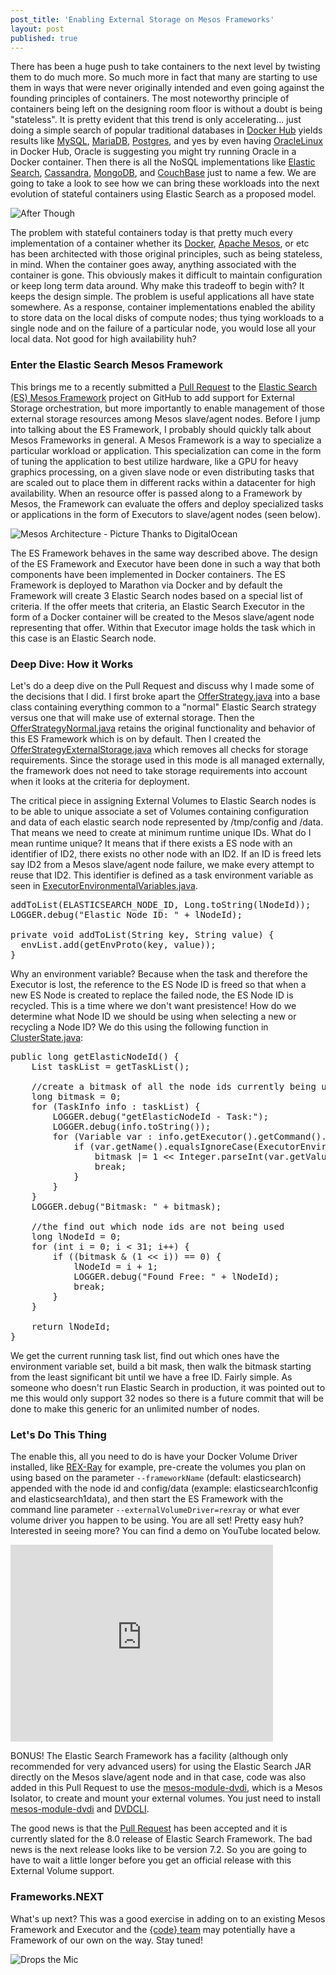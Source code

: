```yaml
---
post_title: 'Enabling External Storage on Mesos Frameworks'
layout: post
published: true
---
```

There has been a huge push to take containers to the next level by twisting them to do much more. So much more in fact that many are starting to use them in ways that were never originally intended and even going against the founding principles of containers. The most noteworthy principle of containers being left on the designing room floor is without a doubt is being "stateless". It is pretty evident that this trend is only accelerating... just doing a simple search of popular traditional databases in [Docker Hub](https://hub.docker.com/) yields results like [MySQL](https://hub.docker.com/_/mysql/), [MariaDB](https://hub.docker.com/_/mariadb/), [Postgres](https://hub.docker.com/_/postgres/), and yes by even having [OracleLinux](https://hub.docker.com/_/oraclelinux/) in Docker Hub, Oracle is suggesting you might try running Oracle in a Docker container. Then there is all the NoSQL implementations like [Elastic Search](https://hub.docker.com/_/elasticsearch/), [Cassandra](https://hub.docker.com/_/cassandra/), [MongoDB](https://hub.docker.com/_/mongo/), and [CouchBase](https://hub.docker.com/_/couchbase/) just to name a few. We are going to take a look to see how we can bring these workloads into the next evolution of stateful containers using Elastic Search as a proposed model.

![After Though](https://raw.githubusercontent.com/dvonthenen/blog/master/images/afterthought.jpg)

 The problem with stateful containers today is that pretty much every implementation of a container whether its [Docker](http://www.docker.com/), [Apache Mesos](http://mesos.apache.org/), or etc has been architected with those original principles, such as being stateless, in mind. When the container goes away, anything associated with the container is gone. This obviously makes it difficult to maintain configuration or keep long term data around. Why make this tradeoff to begin with? It keeps the design simple. The problem is useful applications all have state somewhere. As a response, container implementations enabled the ability to store data on the local disks of compute nodes; thus tying workloads to a single node and on the failure of a particular node, you would lose all your local data. Not good for high availability huh?

### Enter the Elastic Search Mesos Framework

 This brings me to a recently submitted a [Pull Request](https://github.com/mesos/elasticsearch/pull/489) to the [Elastic Search (ES) Mesos Framework](https://github.com/mesos/elasticsearch) project on GitHub to add support for External Storage orchestration, but more importantly to enable management of those external storage resources among Mesos slave/agent nodes. Before I jump into talking about the ES Framework, I probably should quickly talk about Mesos Frameworks in general. A Mesos Framework is a way to specialize a particular workload or application. This specialization can come in the form of tuning the application to best utilize hardware, like a GPU for heavy graphics processing, on a given slave node or even distributing tasks that are scaled out to place them in different racks within a datacenter for high availability. When an resource offer is passed along to a Framework by Mesos, the Framework can evaluate the offers and deploy specialized tasks or applications in the form of Executors to slave/agent nodes (seen below).

![Mesos Architecture - Picture Thanks to DigitalOcean](https://raw.githubusercontent.com/dvonthenen/blog/master/images/mesos_architecture.png)

The ES Framework behaves in the same way described above. The design of the ES Framework and Executor have been done in such a way that both components have been implemented in Docker containers. The ES Framework is deployed to Marathon via Docker and by default the Framework will create 3 Elastic Search nodes based on a special list of criteria. If the offer meets that criteria, an Elastic Search Executor in the form of a Docker container will be created to the Mesos slave/agent node representing that offer. Within that Executor image holds the task which in this case is an Elastic Search node.

### Deep Dive: How it Works

Let's do a deep dive on the Pull Request and discuss why I made some of the decisions that I did. I first broke apart the [OfferStrategy.java](https://github.com/dvonthenen/elasticsearch/blob/feature/externalvolumesupport/scheduler/src/main/java/org/apache/mesos/elasticsearch/scheduler/OfferStrategy.java) into a base class containing everything common to a "normal" Elastic Search strategy versus one that will make use of external storage. Then the [OfferStrategyNormal.java](https://github.com/dvonthenen/elasticsearch/blob/feature/externalvolumesupport/scheduler/src/main/java/org/apache/mesos/elasticsearch/scheduler/OfferStrategyNormal.java) retains the original functionality and behavior of this ES Framework which is on by default. Then I created the [OfferStrategyExternalStorage.java](https://github.com/dvonthenen/elasticsearch/blob/feature/externalvolumesupport/scheduler/src/main/java/org/apache/mesos/elasticsearch/scheduler/OfferStrategyExternalStorage.java) which removes all checks for storage requirements. Since the storage used in this mode is all managed externally, the framework does not need to take storage requirements into account when it looks at the criteria for deployment.

The critical piece in assigning External Volumes to Elastic Search nodes is to be able to unique associate a set of Volumes containing configuration and data of each elastic search node represented by /tmp/config and /data. That means we need to create at minimum runtime unique IDs. What do I mean runtime unique? It means that if there exists a ES node with an identifier of ID2, there exists no other node with an ID2. If an ID is freed lets say ID2 from a Mesos slave/agent node failure, we make every attempt to reuse that ID2. This identifier is defined as a task environment variable as seen in [ExecutorEnvironmentalVariables.java](https://github.com/dvonthenen/elasticsearch/blob/feature/externalvolumesupport/scheduler/src/main/java/org/apache/mesos/elasticsearch/scheduler/configuration/ExecutorEnvironmentalVariables.java).

<pre>
addToList(ELASTICSEARCH_NODE_ID, Long.toString(lNodeId));
LOGGER.debug("Elastic Node ID: " + lNodeId);

private void addToList(String key, String value) {
  envList.add(getEnvProto(key, value));
}
</pre>

Why an environment variable? Because when the task and therefore the Executor is lost, the reference to the ES Node ID is freed so that when a new ES Node is created to replace the failed node, the ES Node ID is recycled. This is a time where we don't want presistence! How do we determine what Node ID we should be using when selecting a new or recycling a Node ID? We do this using the following function in [ClusterState.java](https://github.com/dvonthenen/elasticsearch/blob/feature/externalvolumesupport/scheduler/src/main/java/org/apache/mesos/elasticsearch/scheduler/state/ClusterState.java):

<pre>
public long getElasticNodeId() {
    List<TaskInfo> taskList = getTaskList();

    //create a bitmask of all the node ids currently being used
    long bitmask = 0;
    for (TaskInfo info : taskList) {
        LOGGER.debug("getElasticNodeId - Task:");
        LOGGER.debug(info.toString());
        for (Variable var : info.getExecutor().getCommand().getEnvironment().getVariablesList()) {
            if (var.getName().equalsIgnoreCase(ExecutorEnvironmentalVariables.ELASTICSEARCH_NODE_ID)) {
                bitmask |= 1 << Integer.parseInt(var.getValue()) - 1;
                break;
            }
        }
    }
    LOGGER.debug("Bitmask: " + bitmask);

    //the find out which node ids are not being used
    long lNodeId = 0;
    for (int i = 0; i < 31; i++) {
        if ((bitmask & (1 << i)) == 0) {
            lNodeId = i + 1;
            LOGGER.debug("Found Free: " + lNodeId);
            break;
        }
    }

    return lNodeId;
}
</pre>

We get the current running task list, find out which ones have the environment variable set, build a bit mask, then walk the bitmask starting from the least significant bit until we have a free ID. Fairly simple. As someone who doesn't run Elastic Search in production, it was pointed out to me this would only support 32 nodes so there is a future commit that will be done to make this generic for an unlimited number of nodes.

### Let's Do This Thing

The enable this, all you need to do is have your Docker Volume Driver installed, like [REX-Ray](https://github.com/emccode/rexray) for example, pre-create the volumes you plan on using based on the parameter `--frameworkName` (default: elasticsearch) appended with the node id and config/data (example: elasticsearch1config and elasticsearch1data), and then start the ES Framework with the command line parameter `--externalVolumeDriver=rexray` or what ever volume driver you happen to be using. You are all set! Pretty easy huh? Interested in seeing more? You can find a demo on YouTube located below.

 <iframe width="420" height="315" src="https://www.youtube.com/embed/0dhlcft9aWc" frameborder="0" allowfullscreen></iframe>

BONUS! The Elastic Search Framework has a facility (although only recommended for very advanced users) for using the Elastic Search JAR directly on the Mesos slave/agent node and in that case, code was also added in this Pull Request to use the [mesos-module-dvdi](https://github.com/emccode/mesos-module-dvdi), which is a Mesos Isolator, to create and mount your external volumes. You just need to install [mesos-module-dvdi](https://github.com/emccode/mesos-module-dvdi) and [DVDCLI](https://github.com/emccode/dvdcli).

The good news is that the [Pull Request](https://github.com/mesos/elasticsearch/issues/490) has been accepted and it is currently slated for the 8.0 release of Elastic Search Framework. The bad news is the next release looks like to be version 7.2. So you are going to have to wait a little longer before you get an official release with this External Volume support.

### Frameworks.NEXT

What's up next? This was a good exercise in adding on to an existing Mesos Framework and Executor and the [{code} team](http://emccode.github.io/) may potentially have a Framework of our own on the way. Stay tuned!

![Drops the Mic](https://raw.githubusercontent.com/dvonthenen/blog/master/images/micdrop.jpg)
